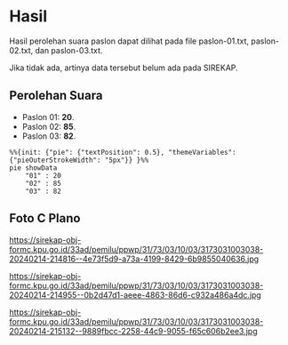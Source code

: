 # Hasil

Hasil perolehan suara paslon dapat dilihat pada file paslon-01.txt, paslon-02.txt, dan paslon-03.txt.

Jika tidak ada, artinya data tersebut belum ada pada SIREKAP.

## Perolehan Suara

 * Paslon 01: **20**.
 * Paslon 02: **85**.
 * Paslon 03: **82**.

```mermaid
%%{init: {"pie": {"textPosition": 0.5}, "themeVariables": {"pieOuterStrokeWidth": "5px"}} }%%
pie showData
    "01" : 20
    "02" : 85
    "03" : 82
```
## Foto C Plano

https://sirekap-obj-formc.kpu.go.id/33ad/pemilu/ppwp/31/73/03/10/03/3173031003038-20240214-214816--4e73f5d9-a73a-4199-8429-6b9855040636.jpg

https://sirekap-obj-formc.kpu.go.id/33ad/pemilu/ppwp/31/73/03/10/03/3173031003038-20240214-214955--0b2d47d1-aeee-4863-86d6-c932a486a4dc.jpg

https://sirekap-obj-formc.kpu.go.id/33ad/pemilu/ppwp/31/73/03/10/03/3173031003038-20240214-215132--9889fbcc-2258-44c9-9055-f65c606b2ee3.jpg

